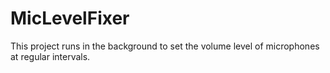 # MicLevelFixer

This project runs in the background to set the volume level of microphones at regular intervals.
